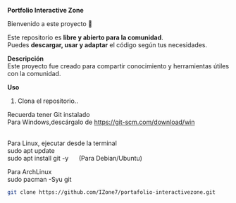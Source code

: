 **Portfolio Interactive Zone** <br>

Bienvenido a este proyecto 🎉  <br>

Este repositorio es **libre y abierto para la comunidad**. <br>
Puedes **descargar, usar y adaptar** el código según tus necesidades.  <br>

**Descripción**  
Este proyecto fue creado para compartir conocimiento y herramientas útiles con la comunidad.

**Uso**  
1. Clona el repositorio..

Recuerda tener Git instalado <br>
Para Windows,descárgalo de https://git-scm.com/download/win <br><br>

Para Linux, ejecutar desde la terminal <br>
sudo apt update <br>
sudo apt install git -y  &nbsp;&nbsp;&nbsp;&nbsp;&nbsp;(Para Debian/Ubuntu)

Para ArchLinux <br>
sudo pacman -Syu git


   ```bash
   git clone https://github.com/IZone7/portafolio-interactivezone.git

